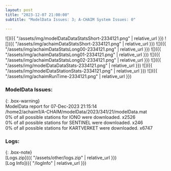 ```yaml
---
layout: post
title: "2023-12-07 21:00:00"
subtitle: "ModelData Issues: 3; A-CHAIM System Issues: 0"

---
```


![]({{ "/assets/img/modelDataDataStatsShort-2334121.png" | relative_url }})
![]({{ "/assets/img/achaimDataStatsShort-2334121.png" | relative_url }})
![]({{ "/assets/img/achaimDataStatsLong00-2334121.png" | relative_url }})
![]({{ "/assets/img/achaimDataStatsLong01-2334121.png" | relative_url }})
![]({{ "/assets/img/achaimDataStatsLong02-2334121.png" | relative_url }})
![]({{ "/assets/img/modelDataDataStats-2334121.png" | relative_url }})
![]({{ "/assets/img/modelDataStationStats-2334121.png" | relative_url }})
![]({{ "/assets/img/achaimRunTime-2334121.png" | relative_url }})


### ModelData Issues:  
  
{: .box-warning}  
 ModelData report for 07-Dec-2023 21:15:14   
 /home2/achaim1/A-CHAIM/modelData/2023/341/21/modelData.mat   
 0% of all possible stations for IONO were downloaded. x2526   
 0% of all possible stations for SENTINEL were downloaded. x246   
 0% of all possible stations for KARTVERKET were downloaded. x6747   
  


### Logs:  
  
{: .box-note}  
[Logs.zip]({{ "/assets/other/logs.zip" | relative_url }})  
[Log Info]({{ "/logInfo" | relative_url }})  
